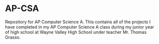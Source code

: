 # AP-CSA
Repository for AP Computer Science A.
This contains all of the projects I have completed in my AP Computer Science A class during my junior year of high school at Wayne Valley High School under teacher Mr. Thomas Grasso.
